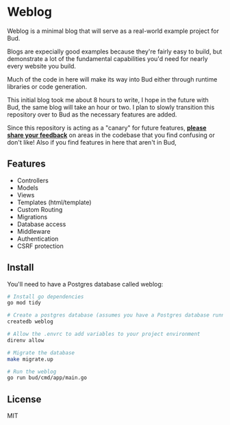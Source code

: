 # Weblog

Weblog is a minimal blog that will serve as a real-world example project for Bud.

Blogs are expecially good examples because they're fairly easy to build, but demonstrate a lot of the fundamental capabilities you'd need for nearly every website you build.

Much of the code in here will make its way into Bud either through runtime libraries or code generation.

This initial blog took me about 8 hours to write, I hope in the future with Bud, the same blog will take an hour or two. I plan to slowly transition this repository over to Bud as the necessary features are added.

Since this repository is acting as a "canary" for future features, **[please share your feedback](https://github.com/livebud/weblog/issues/new)** on areas in the codebase that you find confusing or don't like! Also if you find features in here that aren't in Bud,

## Features

- Controllers
- Models
- Views
- Templates (html/template)
- Custom Routing
- Migrations
- Database access
- Middleware
- Authentication
- CSRF protection

## Install

You'll need to have a Postgres database called weblog:

```sh
# Install go dependencies
go mod tidy

# Create a postgres database (assumes you have a Postgres database running)
createdb weblog

# Allow the .envrc to add variables to your project environment
direnv allow

# Migrate the database
make migrate.up

# Run the weblog
go run bud/cmd/app/main.go
```

## License

MIT
